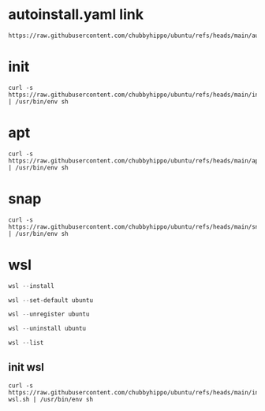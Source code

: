 # autoinstall.yaml link
```
https://raw.githubusercontent.com/chubbyhippo/ubuntu/refs/heads/main/autoinstall.yaml
```
# init
```shell
curl -s https://raw.githubusercontent.com/chubbyhippo/ubuntu/refs/heads/main/init.sh | /usr/bin/env sh
```
# apt
```shell
curl -s https://raw.githubusercontent.com/chubbyhippo/ubuntu/refs/heads/main/apt.sh | /usr/bin/env sh
```
# snap
```shell
curl -s https://raw.githubusercontent.com/chubbyhippo/ubuntu/refs/heads/main/snap.sh | /usr/bin/env sh
```
# wsl
```powershell
wsl --install
```
```powershell
wsl --set-default ubuntu
```
```powershell
wsl --unregister ubuntu
```
```powershell
wsl --uninstall ubuntu
```
```powershell
wsl --list
```
## init wsl
```shell
curl -s https://raw.githubusercontent.com/chubbyhippo/ubuntu/refs/heads/main/init-wsl.sh | /usr/bin/env sh
```
